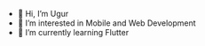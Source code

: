 - 👋 Hi, I’m Ugur
- 👀 I’m interested in Mobile and Web Development
- 🌱 I’m currently learning Flutter


